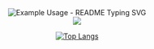 <div align="center">  <img src="https://readme-typing-svg.demolab.com/?lines=Olá,+seja+bem-vindo!;Hello+welcome!;&font=Fira%20Code&center=true&width=380&height=50&duration=4000&pause=1000" alt="Example Usage - README Typing SVG"></div>

<div align="center">
  
<img src="https://github-readme-stats.vercel.app/api?username=luanhenriquegarcia&show_icons=true&theme=highcontrast"/>


[![Top Langs](https://github-readme-stats.vercel.app/api/top-langs/?username=luanhenriquegarcia&theme=highcontrast&layout=compact)](https://github.com/luanhenriquegarcia/github-readme-stats)
</div>



